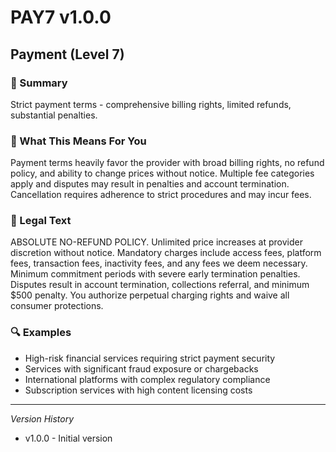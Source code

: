 # PAY7 v1.0.0

## Payment (Level 7)

### 📌 Summary
Strict payment terms - comprehensive billing rights, limited refunds, substantial penalties.

### 👤 What This Means For You
Payment terms heavily favor the provider with broad billing rights, no refund policy, and ability to change prices without notice. Multiple fee categories apply and disputes may result in penalties and account termination. Cancellation requires adherence to strict procedures and may incur fees.

### 📜 Legal Text
ABSOLUTE NO-REFUND POLICY. Unlimited price increases at provider discretion without notice. Mandatory charges include access fees, platform fees, transaction fees, inactivity fees, and any fees we deem necessary. Minimum commitment periods with severe early termination penalties. Disputes result in account termination, collections referral, and minimum $500 penalty. You authorize perpetual charging rights and waive all consumer protections.

### 🔍 Examples
- High-risk financial services requiring strict payment security
- Services with significant fraud exposure or chargebacks
- International platforms with complex regulatory compliance
- Subscription services with high content licensing costs

---
*Version History*
- v1.0.0 - Initial version